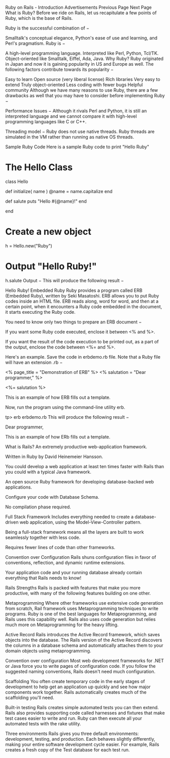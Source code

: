


Ruby on Rails - Introduction
Advertisements
 Previous Page Next Page  
What is Ruby?
Before we ride on Rails, let us recapitulate a few points of Ruby, which is the base of Rails.

Ruby is the successful combination of −

Smalltalk's conceptual elegance,
Python's ease of use and learning, and
Perl's pragmatism.
Ruby is −

A high-level programming language.
Interpreted like Perl, Python, Tcl/TK.
Object-oriented like Smalltalk, Eiffel, Ada, Java.
Why Ruby?
Ruby originated in Japan and now it is gaining popularity in US and Europe as well. The following factors contribute towards its popularity −

Easy to learn
Open source (very liberal license)
Rich libraries
Very easy to extend
Truly object-oriented
Less coding with fewer bugs
Helpful community
Although we have many reasons to use Ruby, there are a few drawbacks as well that you may have to consider before implementing Ruby −

Performance Issues − Although it rivals Perl and Python, it is still an interpreted language and we cannot compare it with high-level programming languages like C or C++.

Threading model − Ruby does not use native threads. Ruby threads are simulated in the VM rather than running as native OS threads.

Sample Ruby Code
Here is a sample Ruby code to print "Hello Ruby"

# The Hello Class
class Hello
   
   def initialize( name )
      @name = name.capitalize
   end

   def salute
      puts "Hello #{@name}!"
   end
   
end

# Create a new object
h = Hello.new("Ruby")

# Output "Hello Ruby!"
h.salute
Output − This will produce the following result −

Hello Ruby!
Embedded Ruby
Ruby provides a program called ERB (Embedded Ruby), written by Seki Masatoshi. ERB allows you to put Ruby codes inside an HTML file. ERB reads along, word for word, and then at a certain point, when it encounters a Ruby code embedded in the document, it starts executing the Ruby code.

You need to know only two things to prepare an ERB document −

If you want some Ruby code executed, enclose it between <% and %>.

If you want the result of the code execution to be printed out, as a part of the output, enclose the code between <%= and %>.

Here's an example. Save the code in erbdemo.rb file. Note that a Ruby file will have an extension .rb −

<% page_title = "Demonstration of ERB" %>
<% salutation = "Dear programmer," %>

<html>

   <head>
      <title><%= page_title %></title>
   </head>
	
   <body>
      <p><%= salutation %></p>
      <p>This is an example of how ERB fills out a template.</p>
   </body>
	
</html>
Now, run the program using the command-line utility erb.

tp> erb erbdemo.rb
This will produce the following result −

<html>

   <head>
      <title>Demonstration of ERb</title>
   </head>
	
   <body>
      <p>Dear programmer,</p>
      <p>This is an example  of how ERb fills out a template.</p>
   </body>
	
</html>
What is Rails?
An extremely productive web-application framework.

Written in Ruby by David Heinemeier Hansson.

You could develop a web application at least ten times faster with Rails than you could with a typical Java framework.

An open source Ruby framework for developing database-backed web applications.

Configure your code with Database Schema.

No compilation phase required.

Full Stack Framework
Includes everything needed to create a database-driven web application, using the Model-View-Controller pattern.

Being a full-stack framework means all the layers are built to work seamlessly together with less code.

Requires fewer lines of code than other frameworks.

Convention over Configuration
Rails shuns configuration files in favor of conventions, reflection, and dynamic runtime extensions.

Your application code and your running database already contain everything that Rails needs to know!

Rails Strengths
Rails is packed with features that make you more productive, with many of the following features building on one other.

Metaprogramming
Where other frameworks use extensive code generation from scratch, Rail framework uses Metaprogramming techniques to write programs. Ruby is one of the best languages for Metaprogramming, and Rails uses this capability well. Rails also uses code generation but relies much more on Metaprogramming for the heavy lifting.

Active Record
Rails introduces the Active Record framework, which saves objects into the database. The Rails version of the Active Record discovers the columns in a database schema and automatically attaches them to your domain objects using metaprogramming.

Convention over configuration
Most web development frameworks for .NET or Java force you to write pages of configuration code. If you follow the suggested naming conventions, Rails doesn't need much configuration.

Scaffolding
You often create temporary code in the early stages of development to help get an application up quickly and see how major components work together. Rails automatically creates much of the scaffolding you'll need.

Built-in testing
Rails creates simple automated tests you can then extend. Rails also provides supporting code called harnesses and fixtures that make test cases easier to write and run. Ruby can then execute all your automated tests with the rake utility.

Three environments
Rails gives you three default environments: development, testing, and production. Each behaves slightly differently, making your entire software development cycle easier. For example, Rails creates a fresh copy of the Test database for each test run.


